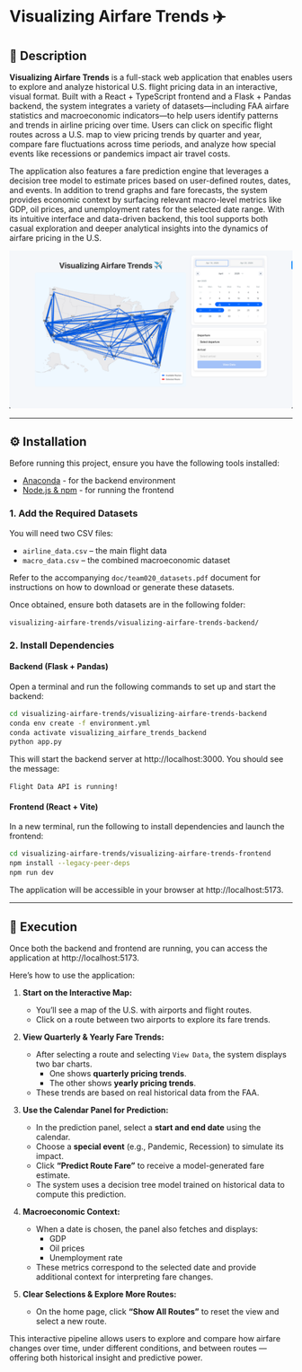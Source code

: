 # Visualizing Airfare Trends ✈️

## 📙 Description

**Visualizing Airfare Trends** is a full-stack web application that enables users to explore and analyze historical U.S. flight pricing data in an interactive, visual format. Built with a React + TypeScript frontend and a Flask + Pandas backend, the system integrates a variety of datasets—including FAA airfare statistics and macroeconomic indicators—to help users identify patterns and trends in airline pricing over time. Users can click on specific flight routes across a U.S. map to view pricing trends by quarter and year, compare fare fluctuations across time periods, and analyze how special events like recessions or pandemics impact air travel costs.

The application also features a fare prediction engine that leverages a decision tree model to estimate prices based on user-defined routes, dates, and events. In addition to trend graphs and fare forecasts, the system provides economic context by surfacing relevant macro-level metrics like GDP, oil prices, and unemployment rates for the selected date range. With its intuitive interface and data-driven backend, this tool supports both casual exploration and deeper analytical insights into the dynamics of airfare pricing in the U.S.

![App Overview](screenshots/map-overview.png)

---

## ⚙️ Installation

Before running this project, ensure you have the following tools installed:

- [Anaconda](https://www.anaconda.com/download) - for the backend environment
- [Node.js & npm](https://nodejs.org/en/download/) - for running the frontend

### 1. Add the Required Datasets

You will need two CSV files:  
- `airline_data.csv` – the main flight data  
- `macro_data.csv` – the combined macroeconomic dataset

Refer to the accompanying `doc/team020_datasets.pdf` document for instructions on how to download or generate these datasets.

Once obtained, ensure both datasets are in the following folder:

`visualizing-airfare-trends/visualizing-airfare-trends-backend/`

### 2. Install Dependencies

#### Backend (Flask + Pandas)

Open a terminal and run the following commands to set up and start the backend:

```bash
cd visualizing-airfare-trends/visualizing-airfare-trends-backend
conda env create -f environment.yml
conda activate visualizing_airfare_trends_backend
python app.py
```

This will start the backend server at http://localhost:3000. You should see the message:

`Flight Data API is running!`

#### Frontend (React + Vite)

In a new terminal, run the following to install dependencies and launch the frontend:

```bash
cd visualizing-airfare-trends/visualizing-airfare-trends-frontend
npm install --legacy-peer-deps
npm run dev
```

The application will be accessible in your browser at http://localhost:5173.

---

## 🚀 Execution

Once both the backend and frontend are running, you can access the application at http://localhost:5173.

Here’s how to use the application:

1. **Start on the Interactive Map:**
   - You’ll see a map of the U.S. with airports and flight routes.
   - Click on a route between two airports to explore its fare trends.

2. **View Quarterly & Yearly Fare Trends:**
   - After selecting a route and selecting `View Data`, the system displays two bar charts.
     - One shows **quarterly pricing trends**.
     - The other shows **yearly pricing trends**.
   - These trends are based on real historical data from the FAA.

3. **Use the Calendar Panel for Prediction:**
   - In the prediction panel, select a **start and end date** using the calendar.
   - Choose a **special event** (e.g., Pandemic, Recession) to simulate its impact.
   - Click **“Predict Route Fare”** to receive a model-generated fare estimate.
   - The system uses a decision tree model trained on historical data to compute this prediction.

4. **Macroeconomic Context:**
   - When a date is chosen, the panel also fetches and displays:
     - GDP
     - Oil prices
     - Unemployment rate
   - These metrics correspond to the selected date and provide additional context for interpreting fare changes.

5. **Clear Selections & Explore More Routes:**
   - On the home page, click **“Show All Routes”** to reset the view and select a new route.

This interactive pipeline allows users to explore and compare how airfare changes over time, under different conditions, and between routes — offering both historical insight and predictive power.
